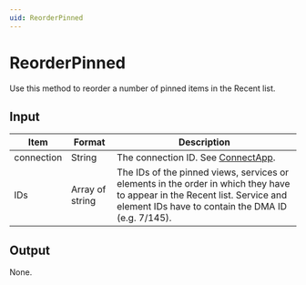 ```yaml
---
uid: ReorderPinned
---
```


# ReorderPinned

Use this method to reorder a number of pinned items in the Recent list.

## Input

| Item | Format | Description |
|--|--|--|
| connection | String | The connection ID. See [ConnectApp](xref:ConnectApp). |
| IDs | Array of string | The IDs of the pinned views, services or elements in the order in which they have to appear in the Recent list. Service and element IDs have to contain the DMA ID (e.g. 7/145). |

## Output

None.

